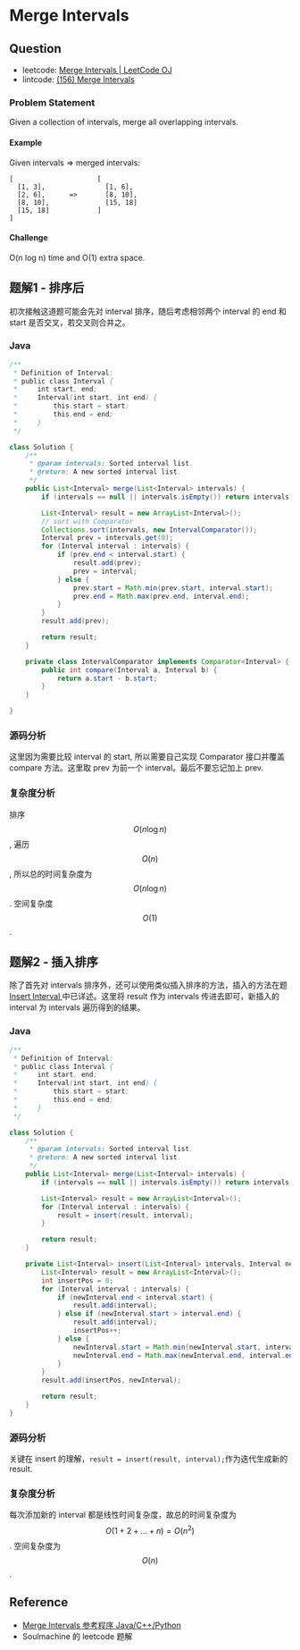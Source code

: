 # Merge Intervals

## Question

* leetcode: [Merge Intervals \| LeetCode OJ](https://leetcode.com/problems/merge-intervals/)
* lintcode: [\(156\) Merge Intervals](http://www.lintcode.com/en/problem/merge-intervals/)

### Problem Statement

Given a collection of intervals, merge all overlapping intervals.

#### Example

Given intervals =&gt; merged intervals:

```text
[                     [
  [1, 3],               [1, 6],
  [2, 6],      =>       [8, 10],
  [8, 10],              [15, 18]
  [15, 18]            ]
]
```

#### Challenge

O\(n log n\) time and O\(1\) extra space.

## 题解1 - 排序后

初次接触这道题可能会先对 interval 排序，随后考虑相邻两个 interval 的 end 和 start 是否交叉，若交叉则合并之。

### Java

```java
/**
 * Definition of Interval:
 * public class Interval {
 *     int start, end;
 *     Interval(int start, int end) {
 *         this.start = start;
 *         this.end = end;
 *     }
 */

class Solution {
    /**
     * @param intervals: Sorted interval list.
     * @return: A new sorted interval list.
     */
    public List<Interval> merge(List<Interval> intervals) {
        if (intervals == null || intervals.isEmpty()) return intervals;

        List<Interval> result = new ArrayList<Interval>();
        // sort with Comparator
        Collections.sort(intervals, new IntervalComparator());
        Interval prev = intervals.get(0);
        for (Interval interval : intervals) {
            if (prev.end < interval.start) {
                result.add(prev);
                prev = interval;
            } else {
                prev.start = Math.min(prev.start, interval.start);
                prev.end = Math.max(prev.end, interval.end);
            }
        }
        result.add(prev);

        return result;
    }

    private class IntervalComparator implements Comparator<Interval> {
        public int compare(Interval a, Interval b) {
            return a.start - b.start;
        }
    }

}
```

### 源码分析

这里因为需要比较 interval 的 start, 所以需要自己实现 Comparator 接口并覆盖 compare 方法。这里取 prev 为前一个 interval。最后不要忘记加上 prev.

### 复杂度分析

排序 $$O(n \log n)$$, 遍历 $$O(n)$$, 所以总的时间复杂度为 $$O(n \log n)$$. 空间复杂度 $$O(1)$$.

## 题解2 - 插入排序

除了首先对 intervals 排序外，还可以使用类似插入排序的方法，插入的方法在题 [Insert Interval ](http://algorithm.yuanbin.me/zh-hans/problem_misc/insert_interval.html) 中已详述。这里将 result 作为 intervals 传进去即可，新插入的 interval 为 intervals 遍历得到的结果。

### Java

```java
/**
 * Definition of Interval:
 * public class Interval {
 *     int start, end;
 *     Interval(int start, int end) {
 *         this.start = start;
 *         this.end = end;
 *     }
 */

class Solution {
    /**
     * @param intervals: Sorted interval list.
     * @return: A new sorted interval list.
     */
    public List<Interval> merge(List<Interval> intervals) {
        if (intervals == null || intervals.isEmpty()) return intervals;

        List<Interval> result = new ArrayList<Interval>();
        for (Interval interval : intervals) {
            result = insert(result, interval);
        }

        return result;
    }

    private List<Interval> insert(List<Interval> intervals, Interval newInterval) {
        List<Interval> result = new ArrayList<Interval>();
        int insertPos = 0;
        for (Interval interval : intervals) {
            if (newInterval.end < interval.start) {
                result.add(interval);
            } else if (newInterval.start > interval.end) {
                result.add(interval);
                insertPos++;
            } else {
                newInterval.start = Math.min(newInterval.start, interval.start);
                newInterval.end = Math.max(newInterval.end, interval.end);
            }
        }
        result.add(insertPos, newInterval);

        return result;
    }
}
```

### 源码分析

关键在 insert 的理解，`result = insert(result, interval);`作为迭代生成新的 result.

### 复杂度分析

每次添加新的 interval 都是线性时间复杂度，故总的时间复杂度为 $$O(1 + 2 + ... + n) = O(n^2)$$. 空间复杂度为 $$O(n)$$.

## Reference

* [Merge Intervals 参考程序 Java/C++/Python](http://www.jiuzhang.com/solutions/merge-intervals/)
* Soulmachine 的 leetcode 题解

